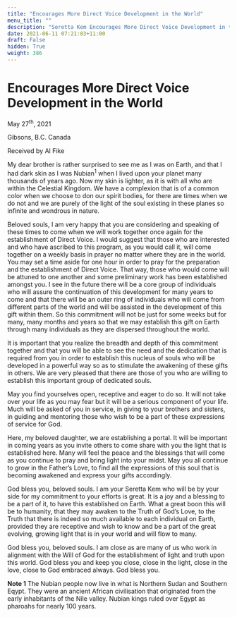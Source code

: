 ```yaml
---
title: "Encourages More Direct Voice Development in the World"
menu_title: ""
description: "Seretta Kem Encourages More Direct Voice Development in the World"
date: 2021-06-11 07:21:03+11:00
draft: False
hidden: True
weight: 386
---
```

# Encourages More Direct Voice Development in the World

May 27<sup>th</sup>, 2021

Gibsons, B.C. Canada

Received by Al Fike


My dear brother is rather surprised to see me as I was on Earth, and that I had dark skin as I was Nubian<sup>1</sup> when I lived upon your planet many thousands of years ago. Now my skin is lighter, as it is with all who are within the Celestial Kingdom. We have a complexion that is of a common color when we choose to don our spirit bodies, for there are times when we do not and we are purely of the light of the soul existing in these planes so infinite and wondrous in nature. 

Beloved souls, I am very happy that you are considering and speaking of these times to come when we will work together once again for the establishment of Direct Voice. I would suggest that those who are interested and who have ascribed to this program, as you would call it, will come together on a weekly basis in prayer no matter where they are in the world. You may set a time aside for one hour in order to pray for the preparation and the establishment of Direct Voice. That way, those who would come will be attuned to one another and some preliminary work has been established amongst you.
I see in the future there will be a core group of individuals who will assure the continuation of this development for many years to come and that there will be an outer ring of individuals who will come from different parts of the world and will be assisted in the development of this gift within them. So this commitment will not be just for some weeks but for many, many months and years so that we may establish this gift on Earth through many individuals as they are dispersed throughout the world. 

It is important that you realize the breadth and depth of this commitment together and that you will be able to see the need and the dedication that is required from you in order to establish this nucleus of souls who will be developed in a powerful way so as to stimulate the awakening of these gifts in others. We are very pleased that there are those of you who are willing to establish this important group of dedicated souls. 

May you find yourselves open, receptive and eager to do so. It will not take over your life as you may fear but it will be a serious component of your life. Much will be asked of you in service, in giving to your brothers and sisters, in guiding and mentoring those who wish to be a part of these expressions of service for God. 

Here, my beloved daughter, we are establishing a portal. It will be important in coming years as you invite others to come share with you the light that is established here. Many will feel the peace and the blessings that will come as you continue to pray and bring light into your midst. May you all continue to grow in the Father’s Love, to find all the expressions of this soul that is becoming awakened and express your gifts accordingly. 

God bless you, beloved souls. I am your Seretta Kem who will be by your side for my commitment to your efforts is great. It is a joy and a blessing to be a part of it, to have this established on Earth. What a great boon this will be to humanity, that they may awaken to the Truth of God’s Love, to the Truth that there is indeed so much available to each individual on Earth, provided they are receptive and wish to know and be a part of the great evolving, growing light that is in your world and will flow to many. 

God bless you, beloved souls. I am close as are many of us who work in alignment with the Will of God for the establishment of light and truth upon this world. God bless you and keep you close, close in the light, close in the love, close to God embraced always. God bless you.

**Note 1** The Nubian people now live in what is Northern Sudan and Southern Eqypt. They were an ancient African civilisation that originated from the early inhabitants of the Nile valley. Nubian kings ruled over Egypt as pharoahs for nearly 100 years.